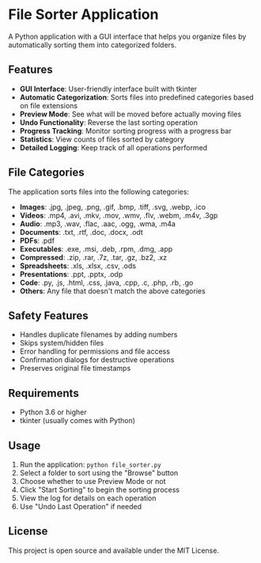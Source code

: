 # File Sorter Application

A Python application with a GUI interface that helps you organize files by automatically sorting them into categorized folders.

## Features

- **GUI Interface**: User-friendly interface built with tkinter
- **Automatic Categorization**: Sorts files into predefined categories based on file extensions
- **Preview Mode**: See what will be moved before actually moving files
- **Undo Functionality**: Reverse the last sorting operation
- **Progress Tracking**: Monitor sorting progress with a progress bar
- **Statistics**: View counts of files sorted by category
- **Detailed Logging**: Keep track of all operations performed

## File Categories

The application sorts files into the following categories:

- **Images**: .jpg, .jpeg, .png, .gif, .bmp, .tiff, .svg, .webp, .ico
- **Videos**: .mp4, .avi, .mkv, .mov, .wmv, .flv, .webm, .m4v, .3gp
- **Audio**: .mp3, .wav, .flac, .aac, .ogg, .wma, .m4a
- **Documents**: .txt, .rtf, .doc, .docx, .odt
- **PDFs**: .pdf
- **Executables**: .exe, .msi, .deb, .rpm, .dmg, .app
- **Compressed**: .zip, .rar, .7z, .tar, .gz, .bz2, .xz
- **Spreadsheets**: .xls, .xlsx, .csv, .ods
- **Presentations**: .ppt, .pptx, .odp
- **Code**: .py, .js, .html, .css, .java, .cpp, .c, .php, .rb, .go
- **Others**: Any file that doesn't match the above categories

## Safety Features

- Handles duplicate filenames by adding numbers
- Skips system/hidden files
- Error handling for permissions and file access
- Confirmation dialogs for destructive operations
- Preserves original file timestamps

## Requirements

- Python 3.6 or higher
- tkinter (usually comes with Python)

## Usage

1. Run the application: `python file_sorter.py`
2. Select a folder to sort using the "Browse" button
3. Choose whether to use Preview Mode or not
4. Click "Start Sorting" to begin the sorting process
5. View the log for details on each operation
6. Use "Undo Last Operation" if needed

## License

This project is open source and available under the MIT License.

